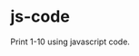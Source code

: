 # js-code
Print 1-10 using javascript code.
<html>
  <body>
    <script language="javascript">
      var i;
      for(i=1;i<=10;i++)
      {
        document.write("no."+i);
      }
    </script>
    
